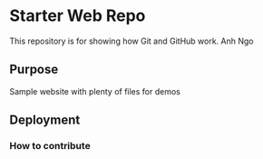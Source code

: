 # Starter Web Repo

This repository is for showing how Git and GitHub work. Anh Ngo

## Purpose

Sample website with plenty of files for demos

## Deployment 

### How to contribute